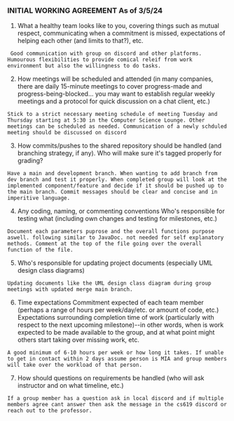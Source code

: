 ### INITIAL WORKING AGREEMENT As of 3/5/24 ###

1. What a healthy team looks like to you, covering things such as mutual respect, communicating when a commitment is missed, expectations of helping each other (and limits to that?), etc.
```
 Good communication with group on discord and other platforms. Humourous flexibilities to provide comical releif from work environment but also the willingness to do tasks. 
```
2. How meetings will be scheduled and attended (in many companies, there are daily 15-minute meetings to cover progress-made and progress-being-blocked... you may want to establish regular weekly meetings and a protocol for quick discussion on a chat client, etc.)
```
Stick to a strict necessary meeting schedule of meeting Tuesday and Thursday starting at 5:30 in the Computer Science Lounge. Other meetings can be scheduled as needed. Communication of a newly schduled meeting should be discussed on discord
 ```

3. How commits/pushes to the shared repository should be handled (and branching strategy, if any). Who will make sure it's tagged properly for grading?
``` 
Have a main and development branch. When wanting to add branch from dev branch and test it properly. When completed group will look at the implemented component/feature and decide if it should be pushed up to the main branch. Commit messages should be clear and concise and in imperitive language.
```

4. Any coding, naming, or commenting conventions
Who's responsible for testing what (including own changes and testing for milestones, etc.)
```
Document each parameters puprose and the overall functions purpose aswell. following similar to JavaDoc. not needed for self explanatory methods. Comment at the top of the file going over the overall function of the file.
```

5. Who's responsible for updating project documents (especially UML design class diagrams)
```
Updating documents like the UML design class diagram during group meetings with updated merge main branch. 
```

6. Time expectations
Commitment expected of each team member (perhaps a range of hours per week/day/etc. or amount of code, etc.)
Expectations surrounding completion time of work (particularly with respect to the next upcoming milestone)--in other words, when is work expected to be made available to the group, and at what point might others start taking over missing work, etc.
```
A good minimum of 6-10 hours per week or how long it takes. If unable to get in contact within 2 days assume person is MIA and group members will take over the workload of that person.
```

7. How should questions on requirements be handled (who will ask instructor and on what timeline, etc.)
```
If a group member has a question ask in local discord and if multiple members agree cant answer then ask the message in the cs619 discord or reach out to the professor.
```
